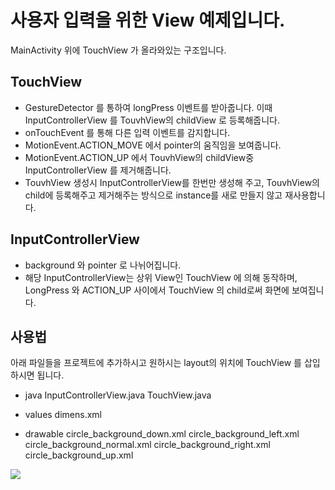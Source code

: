 # 사용자 입력을 위한 View 예제입니다.
MainActivity 위에 TouchView 가 올라와있는 구조입니다.




## TouchView
- GestureDetector 를 통하여 longPress 이벤트를 받아줍니다.  이때 InputControllerView 를 TouvhView의 childView 로 등록해줍니다.
- onTouchEvent 를 통해 다른 입력 이벤트를 감지합니다. 
- MotionEvent.ACTION_MOVE 에서 pointer의 움직임을 보여줍니다.
- MotionEvent.ACTION_UP 에서 TouvhView의 childView중 InputControllerView 를 제거해줍니다. 
- TouvhView 생성시 InputControllerView를 한번만 생성해 주고, TouvhView의 child에 등록해주고 제거해주는 방식으로 instance를 새로 만들지 않고 재사용합니다.


## InputControllerView
- background 와 pointer 로 나뉘어집니다.
- 해당 InputControllerView는 상위 View인 TouchView 에 의해 동작하며, LongPress 와 ACTION_UP 사이에서 TouchView 의 child로써 화면에 보여집니다.


## 사용법
아래 파일들을 프로젝트에 추가하시고 원하시는 layout의 위치에 TouchView 를 삽입하시면 됩니다.
- java
    InputControllerView.java
    TouchView.java

- values
    dimens.xml

- drawable
    circle_background_down.xml
    circle_background_left.xml
    circle_background_normal.xml
    circle_background_right.xml
    circle_background_up.xml

![](https://i.imgur.com/OgR4FGF.gifv)
